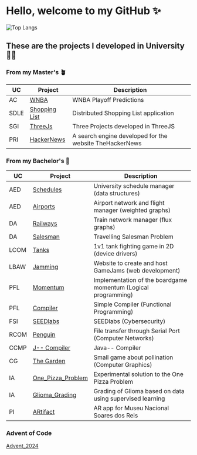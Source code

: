 # Hello, welcome to my GitHub ✨

![Top Langs](https://github-readme-stats.vercel.app/api/top-langs/?username=ArturAlb&theme=tokyonight&exclude_repo=lcom-22-23,Compiladores-24-25,AC-WNBA&include_all_commits=true)

## These are the projects I developed in University 🧑‍🎓

### From my Master's 🪴

| UC   | Project   |Description   |
|------|-----------|--------------|
|AC|[WNBA](https://github.com/ArturAlb/AC-WNBA)|WNBA Playoff Predictions|
|SDLE|[Shopping List](https://github.com/ArturAlb/SDLE-24-25)|Distributed Shopping List application|
|SGI|[ThreeJs](https://github.com/ArturAlb/SGI)|Three Projects developed in ThreeJS|
|PRI|[HackerNews](https://github.com/ArturAlb/PRI-Search_Engine)|A search engine developed for the website TheHackerNews|

### From my Bachelor's 🌱

| UC   | Project   |Description   |
|------|-----------|--------------|
|AED   |[Schedules](https://github.com/ArturAlb/AED-Schedules)  |University schedule manager (data structures)|
|AED   |[Airports](https://github.com/ArturAlb/AED-Airlines)   |Airport network and flight manager (weighted graphs)|
|DA    |[Railways](https://github.com/ArturAlb/DA-Railways)     |Train network manager (flux graphs)|
|DA    |[Salesman](https://github.com/ArturAlb/DA-Travelling_Salesman)   |Travelling Salesman Problem|
|LCOM  |[Tanks](https://github.com/ArturAlb/lcom-22-23) |1v1 tank fighting game in 2D (device drivers)|
|LBAW  |[Jamming](https://github.com/ArturAlb/LBAW-23-24)    |Website to create and host GameJams (web development)|
|PFL  |[Momentum](https://github.com/ArturAlb/PFL)    |Implementation of the boardgame momentum (Logical programming)|
|PFL  |[Compiler](https://github.com/ArturAlb/PFL-Project-2)    |Simple Compiler (Functional Programming)|
|FSI  |[SEEDlabs](https://github.com/ArturAlb/FSI-SEED-LABS-)    |SEEDlabs (Cybersecurity)|
|RCOM   |[Penguin](https://github.com/ArturAlb/RCOM)    |File transfer through Serial Port (Computer Networks)|
|CCMP|[J-- Compiler](https://github.com/ArturAlb/Compiladores-24-25)|Java-- Compiler|
|CG|[The Garden](https://github.com/ArturAlb/cg-23-24)|Small game about pollination (Computer Graphics)|
|IA|[One_Pizza_Problem](https://github.com/ArturAlb/IA-One_Pizza_Problem)|Experimental solution to the One Pizza Problem|
|IA|[Glioma_Grading](https://github.com/ArturAlb/IA-Glioma_Grading)|Grading of Glioma based on data using supervised learning|
|PI|[ARtifact](https://github.com/ArturAlb/PI-24-25)|AR app for Museu Nacional Soares dos Reis|

### Advent of Code
[Advent_2024](https://github.com/ArturAlb/Advent_of_code_24)
